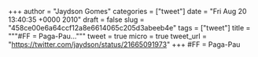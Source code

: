 
+++
author = "Jaydson Gomes"
categories = ["tweet"]
date = "Fri Aug 20 13:40:35 +0000 2010"
draft = false
slug = "458ce00e6a64ccf12a8e6614065c205d3abeeb4e"
tags = ["tweet"]
title = """#FF = Paga-Pau..."""
tweet = true
micro = true
tweet_url = "https://twitter.com/jaydson/status/21665091973"
+++
#FF = Paga-Pau
